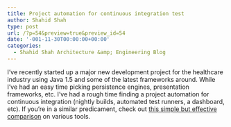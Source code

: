 ```yaml
---
title: Project automation for continuous integration test
author: Shahid Shah
type: post
url: /?p=54&preview=true&preview_id=54
date: '-001-11-30T00:00:00+00:00'
categories:
  - Shahid Shah Architecture &amp; Engineering Blog
---
```

I&#8217;ve recently started up a major new development project for the healthcare industry using Java 1.5 and some of the latest frameworks around. While I&#8217;ve had an easy time picking persistence engines, presentation frameworks, etc. I&#8217;ve had a rough time finding a project automation for continuous integration (nightly builds, automated test runners, a dashboard, etc). If you&#8217;re in a similar predicament, check out [this simple but effective comparison][1] on various tools.

 [1]: http://damagecontrol.codehaus.org/Continuous+Integration+Server+Feature+Matrix
